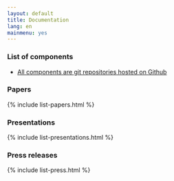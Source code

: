 ```yaml
---
layout: default
title: Documentation
lang: en
mainmenu: yes
---
```


### List of components
* [All components are git repositories hosted on Github](https://github.com/biggis-project)

### Papers
{% include list-papers.html %}

### Presentations
{% include list-presentations.html %}

### Press releases
{% include list-press.html %}
